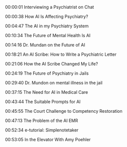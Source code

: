 00:00:01 Interviewing a Psychiatrist on Chat

00:00:38 How AI Is Affecting Psychiatry?

00:04:47 The AI in my Psychiatry System

00:10:34 The Future of Mental Health Is AI

00:14:16 Dr. Mundan on the Future of AI

00:18:21 An AI Scribe: How to Write a Psychiatric Letter

00:21:06 How the AI Scribe Changed My Life?

00:24:19 The Future of Psychiatry in Jails

00:29:40 Dr. Mundon on mental illness in the jail

00:37:15 The Need for AI in Medical Care

00:43:44 The Suitable Prompts for AI

00:45:55 The Court Challenge to Competency Restoration

00:47:13 The Problem of the AI EMR

00:52:34 e-tutorial: Simplenotetaker

00:53:05 In the Elevator With Amy Poehler